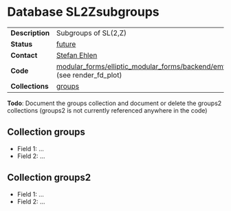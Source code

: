 # Database SL2Zsubgroups

| | |
|---|---|
|**Description**|Subgroups of SL(2,Z)|
|**Status**|[future](https://github.com/LMFDB/lmfdb/issues/1407)|
|**Contact**|[Stefan Ehlen](https://github.com/sehlen)|
|**Code**|[modular_forms/elliptic_modular_forms/backend/emf_utils.py](https://github.com/LMFDB/lmfdb/tree/master/lmfdb/modular_forms/elliptic_modular_forms/backend/emf_utils.py) (see render_fd_plot)|
|**Collections**|[groups](http://beta.lmfdb.org/api/SL2Zsubgroups/groups)|

**Todo**: Document the groups collection and document or delete the groups2 collections (groups2 is not currently referenced anywhere in the code)

## Collection groups
* Field 1: ...
* Field 2: ...

## Collection groups2
* Field 1: ...
* Field 2: ...

